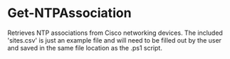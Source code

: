 # Get-NTPAssociation
Retrieves NTP associations from Cisco networking devices.
The included 'sites.csv' is just an example file and will need to be filled out by the user and saved in the same file location as the .ps1 script.
